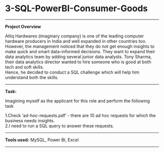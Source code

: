 # 3-SQL-PowerBI-Consumer-Goods
_________________________________________________________________________________________________________________________________

**Project Overview**

Atliq Hardwares (imaginary company) is one of the leading computer hardware producers in India and well expanded in other countries too.  
However, the management noticed that they do not get enough insights to make quick and smart data-informed decisions. They want to expand their data analytics team by adding several junior data analysts. Tony Sharma, their data analytics director wanted to hire someone who is good at both tech and soft skills.  
Hence, he decided to conduct a SQL challenge which will help him understand both the skills.
_________________________________________________________________________________________________________________________________

**Task:**

Imagining myself as the applicant for this role and perform the following task

1.Check ‘ad-hoc-requests.pdf’ - there are 10 ad hoc requests for which the business needs insights.  
2.I need to run a SQL query to answer these requests.   

_________________________________________________________________________________________________________________________________

**Tools used:**  MySQL, Power BI, Excel

_________________________________________________________________________________________________________________________________
